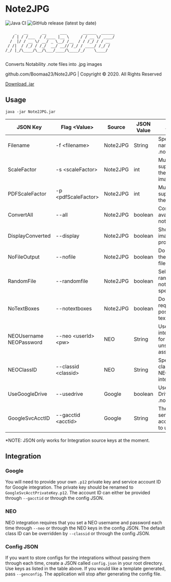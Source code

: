 # Note2JPG
![Java CI](https://github.com/Boomaa23/Note2JPG/workflows/Java%20CI/badge.svg)
![GitHub release (latest by date)](https://img.shields.io/github/v/release/Boomaa23/Note2JPG)

```
    _   __      __      ___       ______  ______
   / | / /___  / /____ |__ \     / / __ \/ ____/
  /  |/ / __ \/ __/ _ \__/ /__  / / /_/ / / __  
 / /|  / /_/ / /_/  __/ __// /_/ / ____/ /_/ /  
/_/ |_/\____/\__/\___/____/\____/_/    \____/    
                                   
```

Converts Notability .note files into .jpg images

github.com/Boomaa23/Note2JPG | Copyright © 2020. All Rights Reserved



[Download .jar](https://github.com/Boomaa23/Note2JPG/blob/master/Note2JPG.jar?raw=true)

## Usage
`java -jar Note2JPG.jar`

| JSON Key | Flag \<Value> | Source | JSON Value | Action
|-------------------------------|-----------------------|----------|---------|------------------------------------|
| Filename                      |  -f \<filename>       | Note2JPG | String  | Specify name of .note file
| ScaleFactor                   | -s \<scaleFactor>     | Note2JPG | int     | Multiplier to superscale the whole image by
| PDFScaleFactor                | -p \<pdfScaleFactor>  | Note2JPG | int     | Multiplier to superscale the PDFs by
| ConvertAll                    | --all                 | Note2JPG | boolean | Convert all available notes
| DisplayConverted              | --display             | Note2JPG | boolean | Show the image after processing
| NoFileOutput                  | --nofile              | Note2JPG | boolean | Do not write the image to file
| RandomFile                    | --randomfile          | Note2JPG | boolean | Select a file randomly if not specified
| NoTextBoxes                   | --notextboxes         | Note2JPG | boolean | Do not request positions for text boxes
| NEOUsername <br> NEOPassword  | --neo \<userId> \<pw> | NEO      | String  | Use NEO integration for unsubmitted assignments
| NEOClassID                    | --classid \<classid>  | NEO      | String  | Specify a class ID for NEO integration
| UseGoogleDrive                | --usedrive            | Google   | boolean | Use Google Drive as a .note source
| GoogleSvcAcctID               |  --gacctid \<acctid>  | Google   | String  | The Google service account ID to use
*NOTE: JSON only works for Integration source keys at the moment.

## Integration
### Google
You will need to provide your own `.p12` private key and service account ID for Google integration. The private key should be renamed to `GoogleSvcAcctPrivateKey.p12`. The account ID can either be provided through `--gacctid` or through the config JSON.

### NEO
NEO integration requires that you set a NEO username and password each time through `--neo` or through the NEO keys in the config JSON. The default class ID can be overridden by `--classid` or through the config JSON.

### Config JSON
If you want to store configs for the integrations without passing them through each time, create a JSON called `config.json` in your root directory. Use keys as listed in the table above. If you would like a template generated, pass `--genconfig`. The application will stop after generating the config file.

